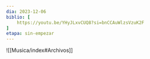 ```yaml
---
dia: 2023-12-06
biblio: [
	https://youtu.be/YHyJLxvCUQ8?si=bnCCAuWlzsVzuK2F
]
etapa: sin-empezar
---
```





![[Musica/index#Archivos]]
